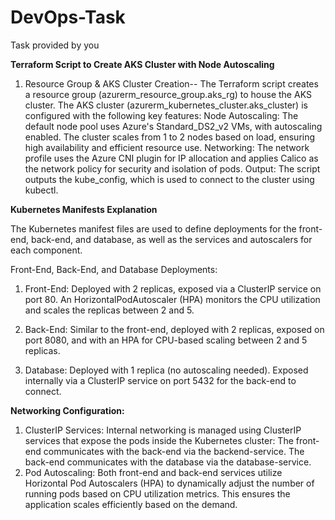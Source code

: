 # DevOps-Task
Task provided by you

**Terraform Script to Create AKS Cluster with Node Autoscaling**

1. Resource Group & AKS Cluster Creation--
    The Terraform script creates a resource group (azurerm_resource_group.aks_rg) to house the AKS cluster. The AKS cluster
    (azurerm_kubernetes_cluster.aks_cluster) is configured with the following key features:
   Node Autoscaling:
            The default node pool uses Azure's Standard_DS2_v2 VMs, with autoscaling enabled. The cluster scales from 1 to 2 nodes based on load, ensuring high 
            availability and efficient resource use.
   Networking:
            The network profile uses the Azure CNI plugin for IP allocation and applies Calico as the network policy for security and isolation of pods.
   Output:
            The script outputs the kube_config, which is used to connect to the cluster using kubectl.

**Kubernetes Manifests Explanation**

The Kubernetes manifest files are used to define deployments for the front-end, back-end, and database, as well as the services and autoscalers for each component.

Front-End, Back-End, and Database Deployments:

1. Front-End:
    Deployed with 2 replicas, exposed via a ClusterIP service on port 80.
    An HorizontalPodAutoscaler (HPA) monitors the CPU utilization and scales the replicas between 2 and 5.

2. Back-End:
    Similar to the front-end, deployed with 2 replicas, exposed on port 8080, and with an HPA for CPU-based scaling between 2 and 5 replicas.

3. Database:
    Deployed with 1 replica (no autoscaling needed). Exposed internally via a ClusterIP service on port 5432 for the back-end to connect.
    
**Networking Configuration:**

1. ClusterIP Services:
    Internal networking is managed using ClusterIP services that expose the pods inside the Kubernetes cluster:
    The front-end communicates with the back-end via the backend-service.
    The back-end communicates with the database via the database-service.
2. Pod Autoscaling:
    Both front-end and back-end services utilize Horizontal Pod Autoscalers (HPA) to dynamically adjust the number of running pods based on CPU utilization metrics. This ensures the application scales efficiently based on the demand.
